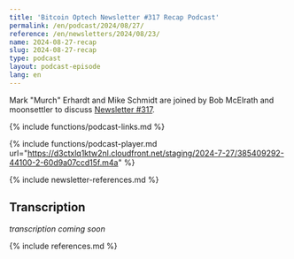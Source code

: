 ```yaml
---
title: 'Bitcoin Optech Newsletter #317 Recap Podcast'
permalink: /en/podcast/2024/08/27/
reference: /en/newsletters/2024/08/23/
name: 2024-08-27-recap
slug: 2024-08-27-recap
type: podcast
layout: podcast-episode
lang: en
---
```

Mark "Murch" Erhardt and Mike Schmidt are joined by Bob McElrath and moonsettler to discuss [Newsletter #317]({{page.reference}}).

{% include functions/podcast-links.md %}

{% include functions/podcast-player.md url="https://d3ctxlq1ktw2nl.cloudfront.net/staging/2024-7-27/385409292-44100-2-60d9a07ccd15f.m4a" %}

{% include newsletter-references.md %}

## Transcription

_transcription coming soon_

{% include references.md %}
